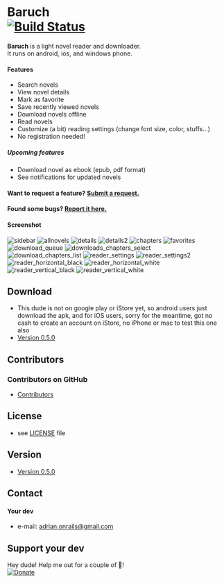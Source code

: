 Baruch  
[![Build Status](https://travis-ci.org/adrianonrails/baruch.svg?branch=master)](https://travis-ci.org/adrianonrails/baruch)
======
**Baruch** is a light novel reader and downloader.  
It runs on android, ios, and windows phone.

#### Features
* Search novels
* View novel details
* Mark as favorite
* Save recently viewed novels
* Download novels offline
* Read novels
* Customize (a bit) reading settings (change font size, color, stuffs...)
* No registration needed!
##### Upcoming features
* Download novel as ebook (epub, pdf format)
* See notifications for updated novels
#### Want to request a feature? [Submit a request.](https://github.com/adrianonrails/baruch/issues/new)
#### Found some bugs? [Report it here.](https://github.com/adrianonrails/baruch/issues/new)

#### Screenshot
![sidebar](https://user-images.githubusercontent.com/18593260/28258203-8332b372-6b02-11e7-8c01-1ff905cb0392.png "Sidebar")
![allnovels](https://user-images.githubusercontent.com/18593260/28258189-82aaeb40-6b02-11e7-8a22-b874cbb95a02.png "All novels list")
![details](https://user-images.githubusercontent.com/18593260/28258191-82db380e-6b02-11e7-818b-ab74eac69520.png "Novel details page")
![details2](https://user-images.githubusercontent.com/18593260/28258193-82e1c1ce-6b02-11e7-9ad3-79657e333076.png "Novel details page")
![chapters](https://user-images.githubusercontent.com/18593260/28258190-82d67530-6b02-11e7-8733-48cbb80c588e.png "Chapters list")
![favorites](https://user-images.githubusercontent.com/18593260/28258196-82fe76c0-6b02-11e7-9d72-4037d655260d.png "Favorites")
![download_queue](https://user-images.githubusercontent.com/18593260/28258195-82f50a9a-6b02-11e7-8b19-bb6c3287b06e.png "Downloading queue")
![downloads_chapters_select](https://user-images.githubusercontent.com/18593260/28258194-82edf93a-6b02-11e7-93b3-0a028216e04c.png "Download chapters")
![download_chapters_list](https://user-images.githubusercontent.com/18593260/28258192-82e22254-6b02-11e7-959b-b2b092275f0a.png "Download chapters list")
![reader_settings](https://user-images.githubusercontent.com/18593260/28258199-8310e918-6b02-11e7-85ca-a515b908b7c3.png "Reade settings")
![reader_settings2](https://user-images.githubusercontent.com/18593260/28258200-8317b5f4-6b02-11e7-81d7-154000e5e057.png "Reade settings")
![reader_horizontal_black](https://user-images.githubusercontent.com/18593260/28258197-830772c0-6b02-11e7-8b03-6631ecd9651d.png "Reader horizontal reading inverted")
![reader_horizontal_white](https://user-images.githubusercontent.com/18593260/28258198-830de0ec-6b02-11e7-922c-20fb24f91195.png "Reader horizontal reading")
![reader_vertical_black](https://user-images.githubusercontent.com/18593260/28258201-83201c26-6b02-11e7-846e-d13e7cc26593.png "Reader horizontal reading inverted")
![reader_vertical_white](https://user-images.githubusercontent.com/18593260/28258202-83269bdc-6b02-11e7-9c75-f94ca02c8c38.png "Reader vertical reading")


## Download
* This dude is not on google play or iStore yet, so android users just download the apk, and for iOS users, sorry for the meantime, got no cash to create an account on iStore, no iPhone or mac to test this one also
* [Version 0.5.0](https://github.com/adrianonrails/baruch/releases/download/v0.5.0/Baruch.apk)

## Contributors

### Contributors on GitHub
* [Contributors](https://github.com/adrianonrails/baruch/graphs/contributors)

## License 
* see [LICENSE](https://github.com/adrianonrails/baruch/blob/master/LICENSE) file

## Version 
* [Version 0.5.0](https://github.com/adrianonrails/baruch/releases/download/v0.5.0/Baruch.apk)

## Contact
#### Your dev
* e-mail: adrian.onrails@gmail.com

## Support your dev
Hey dude! Help me out for a couple of :beers:!  
[![Donate](https://img.shields.io/badge/Donate-PayPal-green.svg)](https://www.paypal.com/cgi-bin/webscr?cmd=_s-xclick&hosted_button_id=ECAGVBSCCMJHG)
